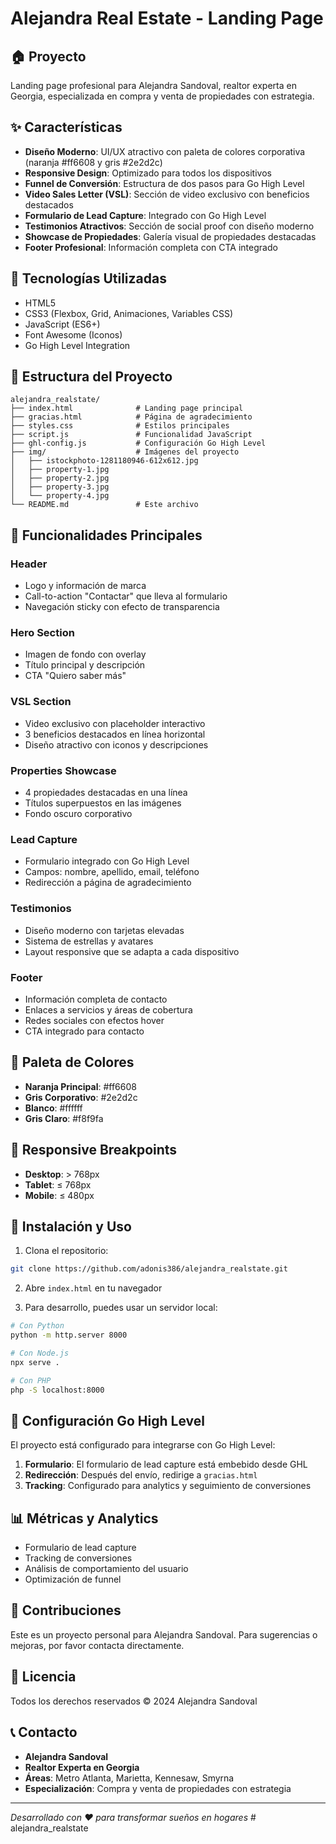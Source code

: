 # Alejandra Real Estate - Landing Page

## 🏠 Proyecto

Landing page profesional para Alejandra Sandoval, realtor experta en Georgia, especializada en compra y venta de propiedades con estrategia.

## ✨ Características

- **Diseño Moderno**: UI/UX atractivo con paleta de colores corporativa (naranja #ff6608 y gris #2e2d2c)
- **Responsive Design**: Optimizado para todos los dispositivos
- **Funnel de Conversión**: Estructura de dos pasos para Go High Level
- **Video Sales Letter (VSL)**: Sección de video exclusivo con beneficios destacados
- **Formulario de Lead Capture**: Integrado con Go High Level
- **Testimonios Atractivos**: Sección de social proof con diseño moderno
- **Showcase de Propiedades**: Galería visual de propiedades destacadas
- **Footer Profesional**: Información completa con CTA integrado

## 🚀 Tecnologías Utilizadas

- HTML5
- CSS3 (Flexbox, Grid, Animaciones, Variables CSS)
- JavaScript (ES6+)
- Font Awesome (Iconos)
- Go High Level Integration

## 📁 Estructura del Proyecto

```
alejandra_realstate/
├── index.html              # Landing page principal
├── gracias.html            # Página de agradecimiento
├── styles.css              # Estilos principales
├── script.js               # Funcionalidad JavaScript
├── ghl-config.js           # Configuración Go High Level
├── img/                    # Imágenes del proyecto
│   ├── istockphoto-1281180946-612x612.jpg
│   ├── property-1.jpg
│   ├── property-2.jpg
│   ├── property-3.jpg
│   └── property-4.jpg
└── README.md               # Este archivo
```

## 🎯 Funcionalidades Principales

### Header
- Logo y información de marca
- Call-to-action "Contactar" que lleva al formulario
- Navegación sticky con efecto de transparencia

### Hero Section
- Imagen de fondo con overlay
- Título principal y descripción
- CTA "Quiero saber más"

### VSL Section
- Video exclusivo con placeholder interactivo
- 3 beneficios destacados en línea horizontal
- Diseño atractivo con iconos y descripciones

### Properties Showcase
- 4 propiedades destacadas en una línea
- Títulos superpuestos en las imágenes
- Fondo oscuro corporativo

### Lead Capture
- Formulario integrado con Go High Level
- Campos: nombre, apellido, email, teléfono
- Redirección a página de agradecimiento

### Testimonios
- Diseño moderno con tarjetas elevadas
- Sistema de estrellas y avatares
- Layout responsive que se adapta a cada dispositivo

### Footer
- Información completa de contacto
- Enlaces a servicios y áreas de cobertura
- Redes sociales con efectos hover
- CTA integrado para contacto

## 🎨 Paleta de Colores

- **Naranja Principal**: #ff6608
- **Gris Corporativo**: #2e2d2c
- **Blanco**: #ffffff
- **Gris Claro**: #f8f9fa

## 📱 Responsive Breakpoints

- **Desktop**: > 768px
- **Tablet**: ≤ 768px
- **Mobile**: ≤ 480px

## 🚀 Instalación y Uso

1. Clona el repositorio:
```bash
git clone https://github.com/adonis386/alejandra_realstate.git
```

2. Abre `index.html` en tu navegador

3. Para desarrollo, puedes usar un servidor local:
```bash
# Con Python
python -m http.server 8000

# Con Node.js
npx serve .

# Con PHP
php -S localhost:8000
```

## 🔧 Configuración Go High Level

El proyecto está configurado para integrarse con Go High Level:

1. **Formulario**: El formulario de lead capture está embebido desde GHL
2. **Redirección**: Después del envío, redirige a `gracias.html`
3. **Tracking**: Configurado para analytics y seguimiento de conversiones

## 📊 Métricas y Analytics

- Formulario de lead capture
- Tracking de conversiones
- Análisis de comportamiento del usuario
- Optimización de funnel

## 🤝 Contribuciones

Este es un proyecto personal para Alejandra Sandoval. Para sugerencias o mejoras, por favor contacta directamente.

## 📄 Licencia

Todos los derechos reservados © 2024 Alejandra Sandoval

## 📞 Contacto

- **Alejandra Sandoval**
- **Realtor Experta en Georgia**
- **Áreas**: Metro Atlanta, Marietta, Kennesaw, Smyrna
- **Especialización**: Compra y venta de propiedades con estrategia

---

*Desarrollado con ❤️ para transformar sueños en hogares*
#   a l e j a n d r a _ r e a l s t a t e  
 